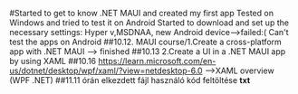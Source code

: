 #Started  to get to know .NET MAUI and created my first app
    Tested on Windows and tried to test it on Android
    Started to download and set up the necessary settings: Hyper v,MSDNAA, new Android device-->failed:( Can't test the apps on Android
##10.12.
    MAUI course/1.Create a cross-platform app with .NET MAUI --> finished
##10.13
    2.Create a UI in a .NET MAUI app by using XAML
##10.16
https://learn.microsoft.com/en-us/dotnet/desktop/wpf/xaml/?view=netdesktop-6.0
-->XAML overview (WPF .NET)
##11.11
  órán elkezdett fájl használó kód feltöltése **txt**

